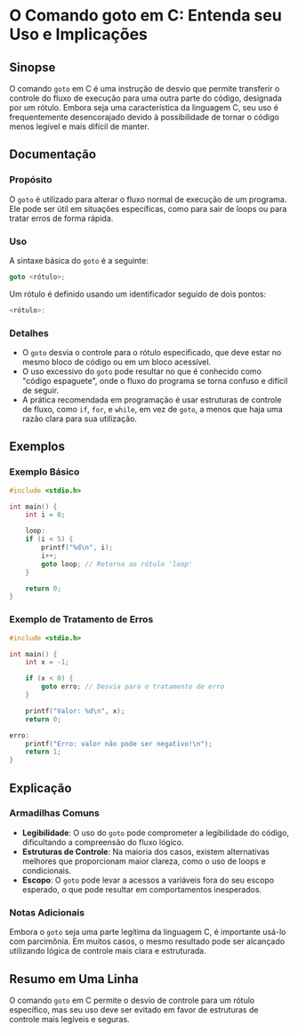 <!--
Meta Description: # O Comando goto em C: Entenda seu Uso e Implicações ## Sinopse O comando `goto` em C é uma instrução de desvio que permite transferir o controle do f...
Meta Keywords: goto, para, uso, controle, rótulo
-->

# O Comando goto em C: Entenda seu Uso e Implicações

## Sinopse
O comando `goto` em C é uma instrução de desvio que permite transferir o controle do fluxo de execução para uma outra parte do código, designada por um rótulo. Embora seja uma característica da linguagem C, seu uso é frequentemente desencorajado devido à possibilidade de tornar o código menos legível e mais difícil de manter.

## Documentação
### Propósito
O `goto` é utilizado para alterar o fluxo normal de execução de um programa. Ele pode ser útil em situações específicas, como para sair de loops ou para tratar erros de forma rápida.

### Uso
A sintaxe básica do `goto` é a seguinte:

```c
goto <rótulo>;
```

Um rótulo é definido usando um identificador seguido de dois pontos:

```c
<rótulo>:
```

### Detalhes
- O `goto` desvia o controle para o rótulo especificado, que deve estar no mesmo bloco de código ou em um bloco acessível.
- O uso excessivo do `goto` pode resultar no que é conhecido como "código espaguete", onde o fluxo do programa se torna confuso e difícil de seguir.
- A prática recomendada em programação é usar estruturas de controle de fluxo, como `if`, `for`, e `while`, em vez de `goto`, a menos que haja uma razão clara para sua utilização.

## Exemplos
### Exemplo Básico
```c
#include <stdio.h>

int main() {
    int i = 0;

    loop:
    if (i < 5) {
        printf("%d\n", i);
        i++;
        goto loop; // Retorna ao rótulo 'loop'
    }

    return 0;
}
```

### Exemplo de Tratamento de Erros
```c
#include <stdio.h>

int main() {
    int x = -1;

    if (x < 0) {
        goto erro; // Desvia para o tratamento de erro
    }

    printf("Valor: %d\n", x);
    return 0;

erro:
    printf("Erro: valor não pode ser negativo!\n");
    return 1;
}
```

## Explicação
### Armadilhas Comuns
- **Legibilidade**: O uso do `goto` pode comprometer a legibilidade do código, dificultando a compreensão do fluxo lógico.
- **Estruturas de Controle**: Na maioria dos casos, existem alternativas melhores que proporcionam maior clareza, como o uso de loops e condicionais.
- **Escopo**: O `goto` pode levar a acessos a variáveis fora do seu escopo esperado, o que pode resultar em comportamentos inesperados.

### Notas Adicionais
Embora o `goto` seja uma parte legítima da linguagem C, é importante usá-lo com parcimônia. Em muitos casos, o mesmo resultado pode ser alcançado utilizando lógica de controle mais clara e estruturada.

## Resumo em Uma Linha
O comando `goto` em C permite o desvio de controle para um rótulo específico, mas seu uso deve ser evitado em favor de estruturas de controle mais legíveis e seguras.
